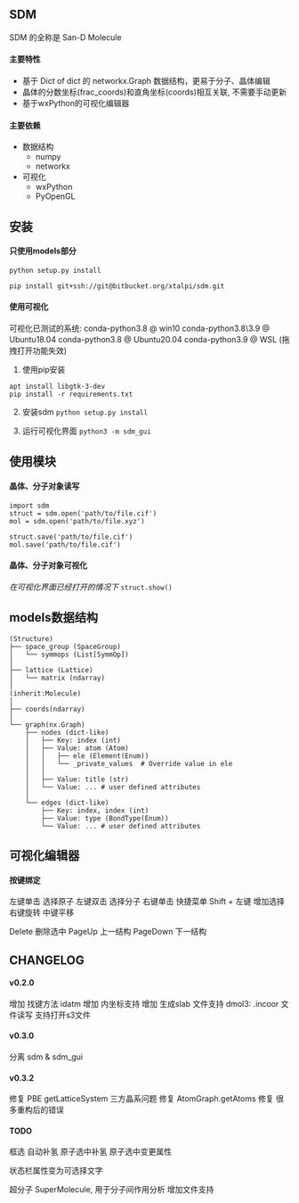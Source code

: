 ## SDM
SDM 的全称是 San-D Molecule  

#### 主要特性
- 基于 Dict of dict 的 networkx.Graph 数据结构，更易于分子、晶体编辑
- 晶体的分数坐标(frac_coords)和直角坐标(coords)相互关联, 不需要手动更新
- 基于wxPython的可视化编辑器

#### 主要依赖
- 数据结构
    - numpy
    - networkx
- 可视化
    - wxPython
    - PyOpenGL

## 安装
#### 只使用models部分
```
python setup.py install
```
```
pip install git+ssh://git@bitbucket.org/xtalpi/sdm.git
```

#### 使用可视化
可视化已测试的系统:
conda-python3.8 @ win10
conda-python3.8\3.9 @ Ubuntu18.04
conda-python3.8 @ Ubuntu20.04
conda-python3.9 @ WSL (拖拽打开功能失效)

1. 使用pip安装
```
apt install libgtk-3-dev
pip install -r requirements.txt
```

2. 安装sdm
`python setup.py install`

3. 运行可视化界面
`python3 -m sdm_gui`



## 使用模块
#### 晶体、分子对象读写
```
import sdm
struct = sdm.open('path/to/file.cif')
mol = sdm.open('path/to/file.xyz')

struct.save('path/to/file.cif')
mol.save('path/to/file.cif')
```

#### 晶体、分子对象可视化
*在可视化界面已经打开的情况下*
`struct.show()`

## models数据结构
```
(Structure)
├── space_group (SpaceGroup)
│   └── symmops (List[SymmOp])
│
├── lattice (Lattice)
│   └── matrix (ndarray)
│
(inherit:Molecule)
│
├── coords(ndarray)
│
└── graph(nx.Graph)
    ├── nodes (dict-like)
    │   ├── Key: index (int)
    │   ├── Value: atom (Atom)
    │   │   ├── ele (Element(Enum))
    │   │   └── _private_values  # Override value in ele
    │   │
    │   ├── Value: title (str)
    │   └── Value: ... # user defined attributes
    │
    └── edges (dict-like)
        ├── Key: index, index (int)
        ├── Value: type (BondType(Enum))
        └── Value: ... # user defined attributes
```

## 可视化编辑器

#### 按键绑定
左键单击 选择原子
左键双击 选择分子
右键单击 快捷菜单
Shift + 左键 增加选择
右键旋转
中键平移

Delete 删除选中
PageUp 上一结构
PageDown 下一结构

## CHANGELOG
#### v0.2.0
增加 找键方法 idatm
增加 内坐标支持
增加 生成slab
文件支持 dmol3: .incoor 文件读写
支持打开s3文件

#### v0.3.0
分离 sdm & sdm_gui

#### v0.3.2
修复 PBE getLatticeSystem 三方晶系问题
修复 AtomGraph.getAtoms
修复 很多重构后的错误

#### TODO
框选
自动补氢
原子选中补氢
原子选中变更属性

状态栏属性变为可选择文字


超分子 SuperMolecule, 用于分子间作用分析
增加文件支持
